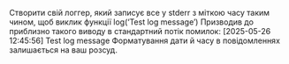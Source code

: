 Створити свій логгер, який записує все у stderr з міткою часу таким чином, щоб виклик функції
	log(‘Test log message’)
Призводив до приблизно такого виводу в стандартний потік помилок:
	[2025-05-26 12:45:56] Test log message
Форматування дати й часу в повідомленнях залишається на ваш розсуд.

